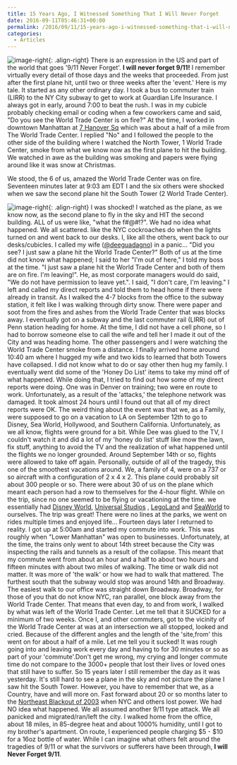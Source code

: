 ```yaml
---
title: 15 Years Ago, I Witnessed Something That I Will Never Forget
date: 2016-09-11T05:46:31+00:00
permalink: /2016/09/11/15-years-ago-i-witnessed-something-that-i-will-never-forget/
categories:
  - Articles
---
```


![image-right](https://upload.wikimedia.org/wikipedia/en/thumb/4/43/Seconds_after_first_plane.JPG/250px-Seconds_after_first_plane.JPG "North Tower Plane Crash"){: .align-right}
There is an expression in the US and part of the world that goes '9/11 Never Forget'. **I will never forget 9/11!** I remember virtually every detail of those days and the weeks that proceeded. From just after the first plane hit, until two or three weeks after the 'event.' Here is my tale. It started as any other ordinary day. I took a bus to commuter train (LIRR) to the NY City subway to get to work at Guardian Life Insurance. I always got in early, around 7:00 to beat the rush. I was in my cubicle probably checking email or coding when a few coworkers came and said, "Do you see the World Trade Center is on fire?" At the time, I worked in downtown Manhattan at [7 Hanover Sq](https://www.bing.com/mapspreview?q=7+hanover+square+new+york+ny+10004+guardian&mkt=en&FORM=HDRSC4) which was about a half of a mile from The World Trade Center. I replied "No" and I followed the people to the other side of the building where I watched the North Tower, 1 World Trade Center, smoke from what we know now as the first plane to hit the building. We watched in awe as the building was smoking and papers were flying around like it was snow at Christmas.

We stood, the 6 of us, amazed the World Trade Center was on fire. Seventeen minutes later at 9:03 am EDT I and the six others were shocked when we saw the second plane hit the South Tower (2 World Trade Center).

![image-right](https://upload.wikimedia.org/wikipedia/en/e/ed/Wpix-911.jpg "Tower 2 hit"){: .align-right}
I was shocked! I watched as the plane, as we know now, as the second plane to fly in the sky and HIT the second building. ALL of us were like, "what the f#@#!?". We had no idea what happened. We all scattered. like the NYC cockroaches do when the lights turned on and went back to our desks. I, like all the others, went back to our desks/cubicles. I called my wife ([@deeguadagno](https://twitter.com/deeguadagno)) in a panic… "Did you see? I just saw a plane hit the World Trade Center?" Both of us at the time did not know what happened; I said to her "I'm out of here," I told my boss at the time. "I just saw a plane hit the World Trade Center and both of them are on fire. I'm leaving!". He, as most corporate managers would do said, "We do not have permission to leave yet.". I said, "I don't care, I'm leaving." I left and called my direct reports and told them to head home if there were already in transit. As I walked the 4-7 blocks from the office to the subway station, it felt like I was walking through dirty snow. There were paper and soot from the fires and ashes from the World Trade Center that was blocks away. I eventually got on a subway and the last commuter rail (LIRR) out of Penn station heading for home. At the time, I did not have a cell phone, so I had to borrow someone else to call the wife and tell her I made it out of the City and was heading home. The other passengers and I were watching the World Trade Center smoke from a distance. I finally arrived home around 10:40 am where I hugged my wife and two kids to learned that both Towers have collapsed. I did not know what to do or say other then hug my family. I eventually went did some of the 'Honey Do List' items to take my mind off of what happened. While doing that, I tried to find out how some of my direct reports were doing. One was in Denver on training; two were en route to work. Unfortunately, as a result of the 'attacks,' the telephone network was damaged. It took almost 24 hours until I found out that all of my direct reports were OK. The weird thing about the event was that we, as a Family, were supposed to go on a vacation to LA on September 12th to go to Disney, Sea World, Hollywood, and Southern California. Unfortunately, as we all know, flights were ground for a bit. While Dee was glued to the TV, I couldn't watch it and did a lot of my 'honey do list' stuff like mow the lawn, fix stuff, anything to avoid the TV and the realization of what happened until the flights we no longer grounded. Around September 14th or so, flights were allowed to take off again. Personally, outside of all of the tragedy, this one of the smoothest vacations around. We, a family of 4, were on a 737 or so aircraft with a configuration of 2 x 4 x 2. This plane could probably sit about 300 people or so. There were about 30 of us on the plane which meant each person had a row to themselves for the 4-hour flight. While on the trip, since no one seemed to be flying or vacationing at the time. we essentially had [Disney World](https://disneyworld.disney.go.com), [Universal Studios](http://www.universalstudioshollywood.com/) , [LegoLand](https://www.legoland.com/) and [SeaWorld](https://seaworldparks.com/en/seaworld-sandiego/) to ourselves. The trip was great! There were no lines at the parks, we went on rides multiple times and enjoyed life… Fourteen days later I returned to reality. I got up at 5:00am and started my commute into work. This was roughly when "Lower Manhattan" was open to businesses. Unfortunately, at the time, the trains only went to about 14th street because the City was inspecting the rails and tunnels as a result of the collapse. This meant that my commute went from about an hour and a half to about two hours and fifteen minutes with about two miles of walking. The time or walk did not matter. It was more of 'the walk' or how we had to walk that mattered. The furthest south that the subway would stop was around 14th and Broadway. The easiest walk to our office was straight down Broadway. Broadway, for those of you that do not know NYC, ran parallel, one block away from the World Trade Center. That means that even day, to and from work, I walked by what was left of the World Trade Center. Let me tell that it SUCKED for a minimum of two weeks. Once I, and other commuters, got to the vicinity of the World Trade Center at was at an intersection we all stopped, looked and cried. Because of the different angles and the length of the 'site,from' this went on for about a half of a mile. Let me tell you it sucked! It was rough going into and leaving work every day and having to for 30 minutes or so as part of your 'commute'.Don't get me wrong, my crying and longer commute time do not compare to the 3000+ people that lost their lives or loved ones that still have to suffer. So 15 years later I still remember the day as it was yesterday. It's still hard to see a plane in the sky and not picture the plane I saw hit the South Tower. However, you have to remember that we, as a Country, have and will more on. Fast forward about 20 or so months later to the [Northeast Blackout of 2003](https://en.wikipedia.org/wiki/Northeast_blackout_of_2003) when NYC and others lost power. We had NO idea what happened. We all assumed another 9/11 type attack. We all panicked and migrated/ran/left the city. I walked home from the office, about 18 miles, in 85-degree heat and about 1000% humidity, until I got to my brother's apartment. On route, I experienced people charging $5 - $10 for a 16oz bottle of water. While I can imagine what others felt around the tragedies of 9/11 or what the survivors or sufferers have been through, **I will Never Forget 9/11**.